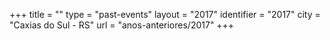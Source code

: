+++
title = ""
type = "past-events"
layout = "2017"
identifier = "2017"
city = "Caxias do Sul - RS"
url = "anos-anteriores/2017"
+++